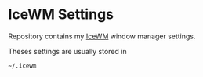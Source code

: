 IceWM Settings
=================
Repository contains my [IceWM](https://ice-wm.org/) window manager settings.

Theses settings are usually stored in
``` shell
~/.icewm
```
